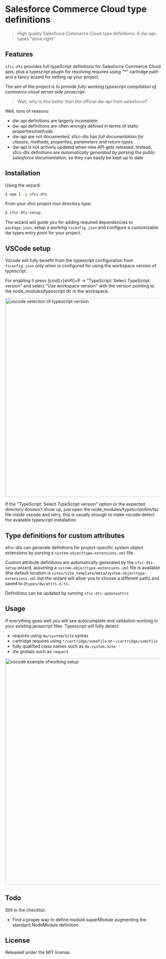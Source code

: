 # Salesforce Commerce Cloud type definitions

> High quality Salesforce Commerce Cloud type definitions. A dw-api-types "done right"


## Features

`sfcc-dts` provides full typeScript definitions for Salesforce Commerce Cloud apis, plus a typescript plugin for resolving requires using "*" cartridge path and a fancy wizard for setting up your project.

The aim of the project is to provide *fully working typescript compilation of commerce cloud server side javascript*.

> Wait, why is this better than the official dw-api from salesforce?

Well, tons of reasons:
* dw-api definitions are largerly incomplete
* dw-api definitions are often wrongly defined in terms of static properties/methods
* dw-api are not documented. sfcc-dts has *full documentation for classes, methods, properties, parameters and return types*
* dw-api is not actively updated when new API gets released. Instead, sfcc-dts definitions are *automatically generated by parsing the public salesforce documentation*, so they can easily be kept up to date

## Installation

Using the wizard:

```bash
$ npm i -g sfcc-dts
```

From your sfcc project root directory type:

```bash
$ sfcc-dts-setup
```

The wizard will guide you for adding required dependencies to `package.json`, setup a working `tsconfig.json` and configure a customizable dw types entry point for your project.

## VSCode setup

Vscode will fully benefit from the typescript configuration from `tsconfig.json` only when is configured for using the workspace version of typescript.

For enabling it press [cmd]+[shift]+P -> "TypeScript: Select TypeScript version" and select "Use workspace version" with the version pointing to the node_modules/typescript dir in the workspace.

<img width="641" src="https://raw.githubusercontent.com/openmindlab/sfcc-dts/HEAD/media/vscode-select.png" alt="vscode selection of typescript version">

If the "TypeScript: Select TypeScript version" option or the expected directory dooesn't show up, just open the node_modules/typescript/bin/tsc file inside vscode and retry, this is usually enough to make vscode detect the available typescript installation.

## Type definitions for custom attributes

sfcc-dts can generate definitions for project-specific system object extensions by parsing a `system-objecttype-extensions.xml` file.

Custom attribute definitions are automatically generated by the `sfcc-dts-setup` wizard, assuming a `system-objecttype-extensions.xml` file is available (the default location is `sites/site_template/meta/system-objecttype-extensions.xml` 
but the wizard will allow you to choose a different path) and saved to `@types/dw/attrs.d.ts`.

Definitions can be updated by running `sfcc-dts-updateattrs`

## Usage

If everything goes well you will see autocomplete and validation working in your existing javascript files. Typescript will fully detect:
* requires using `dw/system/Site` syntax
* cartridge requires using `*/cartridge/somefile` or `~/cartridge/somefile`
* fully qualified class names such as `dw.system.Site`
* dw globals such as `request`

<img width="730" src="https://raw.githubusercontent.com/openmindlab/sfcc-dts/HEAD/media/vscode-autocomplete.png" alt="vscode example ofworking setup">

## Todo

Still in the checklist:
* Find a proper way to define module.superModule augmenting the standard NodeModule definition

## License

Released under the MIT license.
